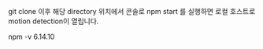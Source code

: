 git clone 이후 해당 directory 위치에서 콘솔로 npm start 를 실행하면 로컬 호스트로 motion detection이 열립니다.  
  
npm -v 6.14.10  

